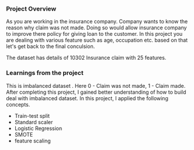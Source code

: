 ### Project Overview

 As you are working in the insurance company. Company wants to know the reason why claim was not made. Doing so would allow insurance company to improve there policy for giving loan to the customer. In this project you are dealing with various feature such as age, occupation etc. based on that let's get back to the final conculsion.

The dataset has details of 10302 Insurance claim with 25 features.


### Learnings from the project

 This is imbalanced dataset . Here 0 - Claim was not made, 1 - Claim made. After completing this project, I gained better understanding of how to build deal with imbalanced dataset. In this project, I applied the following concepts.

- Train-test split
- Standard scaler
- Logistic Regression
- SMOTE
- feature scaling


